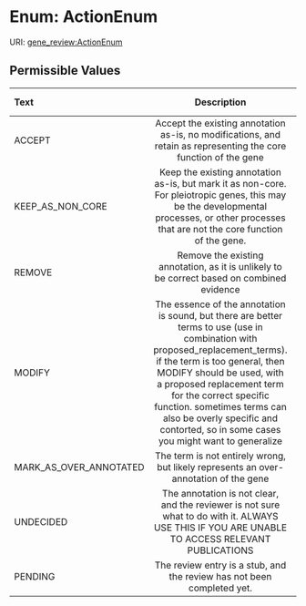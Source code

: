 
# Enum: ActionEnum



URI: [gene_review:ActionEnum](https://w3id.org/ai4curation/gene_review/ActionEnum)


## Permissible Values

| Text | Description | Meaning | Other Information |
| :--- | :---: | :---: | ---: |
| ACCEPT | Accept the existing annotation as-is, no modifications, and retain as representing the core function of the gene |  |  |
| KEEP_AS_NON_CORE | Keep the existing annotation as-is, but mark it as non-core. For pleiotropic genes, this may be the developmental processes, or other processes that are not the core function of the gene. |  |  |
| REMOVE | Remove the existing annotation, as it is unlikely to be correct based on combined evidence |  |  |
| MODIFY | The essence of the annotation is sound, but there are better terms to use (use in combination with proposed_replacement_terms). if the term is too general, then MODIFY should be used, with a proposed replacement term for the correct specific function. sometimes terms can also be overly specific and contorted, so in some cases you might want to generalize |  |  |
| MARK_AS_OVER_ANNOTATED | The term is not entirely wrong, but likely represents an over-annotation of the gene |  |  |
| UNDECIDED | The annotation is not clear, and the reviewer is not sure what to do with it. ALWAYS USE THIS IF YOU ARE UNABLE TO ACCESS RELEVANT PUBLICATIONS |  |  |
| PENDING | The review entry is a stub, and the review has not been completed yet. |  |  |

